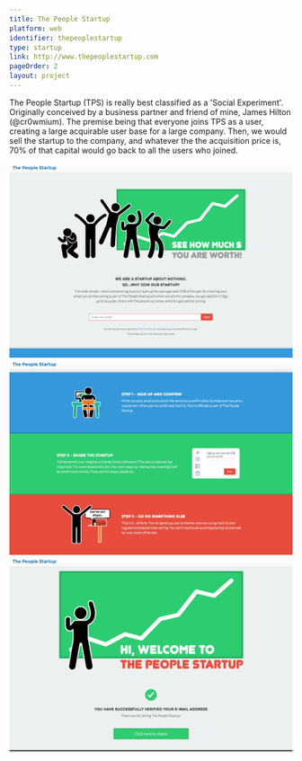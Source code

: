 ```yaml
---
title: The People Startup
platform: web
identifier: thepeoplestartup
type: startup
link: http://www.thepeoplestartup.com
pageOrder: 2
layout: project
---
```


The People Startup (TPS) is really best classified as a 'Social Experiment'. Originally conceived by a business partner and friend of mine, James Hilton (@cr0wmium). The premise being that everyone joins TPS as a user, creating a large acquirable user base for a large company. Then, we would sell the startup to the company, and whatever the the acquisition price is, 70% of that capital would go back to all the users who joined.

![Home Intro](./images/1.png)
![Explanation Section](./images/2.png)
![Confirmation of Email Submit](./images/3.png)
